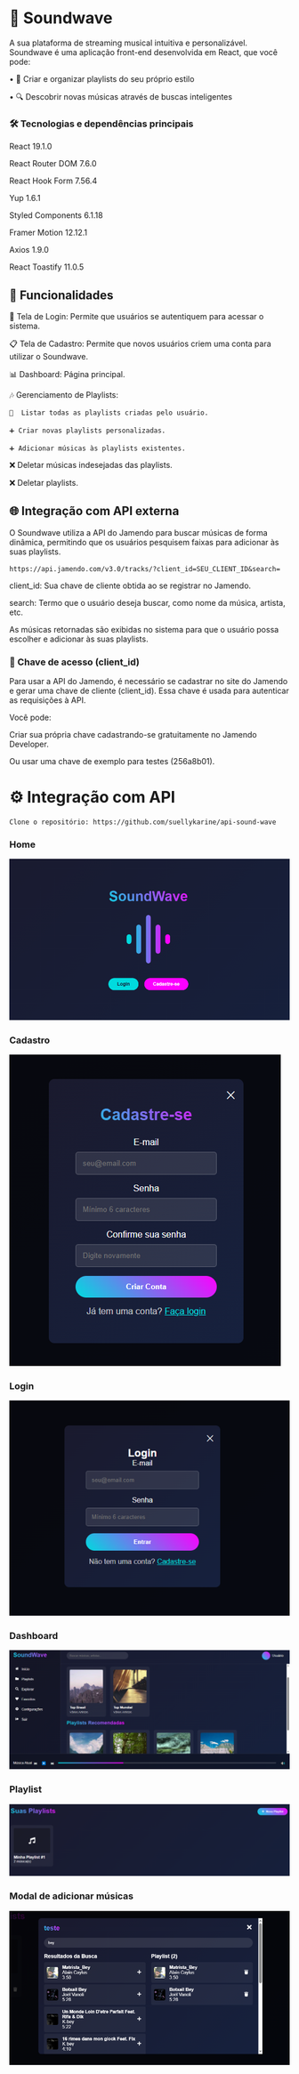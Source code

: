 # 🎵 Soundwave

A sua plataforma de streaming musical intuitiva e personalizável. 
Soundwave é uma aplicação front-end desenvolvida em React, que você pode: 

• 📁 Criar e organizar playlists do seu próprio estilo

• 🔍 Descobrir novas músicas através de buscas inteligentes

### 🛠️ Tecnologias e dependências principais

React 19.1.0

React Router DOM 7.6.0

React Hook Form 7.56.4

Yup 1.6.1

Styled Components 6.1.18

Framer Motion 12.12.1

Axios 1.9.0

React Toastify 11.0.5

## 🧩 Funcionalidades

🔐 Tela de Login: Permite que usuários se autentiquem para acessar o sistema.

📋 Tela de Cadastro: Permite que novos usuários criem uma conta para utilizar o Soundwave.

📊 Dashboard: Página principal.

🎶 Gerenciamento de Playlists:

    📜  Listar todas as playlists criadas pelo usuário.

    ➕ Criar novas playlists personalizadas.

    ➕ Adicionar músicas às playlists existentes.

   ❌ Deletar músicas indesejadas das playlists.

   ❌ Deletar playlists.

## 🌐 Integração com API externa

O Soundwave utiliza a API do Jamendo para buscar músicas de forma dinâmica, permitindo que os usuários pesquisem faixas para adicionar às suas playlists.

```
https://api.jamendo.com/v3.0/tracks/?client_id=SEU_CLIENT_ID&search=

```

client_id: Sua chave de cliente obtida ao se registrar no Jamendo.

search: Termo que o usuário deseja buscar, como nome da música, artista, etc.

As músicas retornadas são exibidas no sistema para que o usuário possa escolher e adicionar às suas playlists.

###  🔑 Chave de acesso (client_id)

Para usar a API do Jamendo, é necessário se cadastrar no site do Jamendo e gerar uma chave de cliente (client_id). Essa chave é usada para autenticar as requisições à API.

Você pode:

Criar sua própria chave cadastrando-se gratuitamente no Jamendo Developer.

Ou usar uma chave de exemplo para testes (256a8b01).

#  ⚙️ Integração com API

```
Clone o repositório: https://github.com/suellykarine/api-sound-wave

```

### Home

![home](./src/assets/image-2.png)

### Cadastro

![Cadastro](./src/assets/image-1.png)

### Login

![Login](./src/assets/image.png)

### Dashboard

![Dashboard](./src/assets/image-3.png)

### Playlist

![Playlist](./src/assets/image-4.png)

### Modal de adicionar músicas

![Modal](./src/assets/image6.png)
